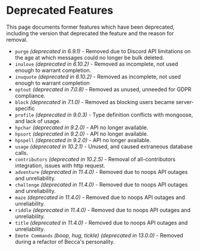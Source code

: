 # Deprecated Features

This page documents former features which have been deprecated, including the version that deprecated the feature and the reason for removal.

- `purge` *(deprecated in 6.9.1)* - Removed due to Discord API limitations on the age at which messages could no longer be bulk deleted.
- `inulove` *(deprecated in 6.10.2)* - Removed as incomplete, not used enough to warrant completion.
- `inuquote` *(deprecated in 6.10.2)* - Removed as incomplete, not used enough to warrant completion
- `optout` *(deprecated in 7.0.8)* - Removed as unused, unneeded for GDPR compliance.
- `block` *(deprecated in 7.1.0)* - Removed as blocking users became server-specific
- `profile` *(deprecated in 9.0.3)* - Type definition conflicts with mongoose, and lack of usage.
- `hpchar` *(deprecated in 9.2.0)* - API no longer available.
- `hpsort` *(deprecated in 9.2.0)* - API no longer available.
- `hpspell` *(deprecated in 9.2.0)* - API no longer available.
- `usage` *(deprecated in 10.2.1)* - Unused, and caused extraneous database calls.
- `contributors` *(deprecated in 10.2.5)* - Removal of all-contributors integration, issues with http request.
- `adventure` *(deprecated in 11.4.0)* - Removed due to noops API outages and unreliability.
- `challenge` *(deprecated in 11.4.0)* - Removed due to noops API outages and unreliability.
- `maze` *(deprecated in 11.4.0)* - Removed due to noops API outages and unreliability.
- `riddle` *(deprecated in 11.4.0)* - Removed due to noops API outages and unreliability.
- `title` *(deprecated in 11.4.0)* - Removed due to noops API outages and unreliability.
- `Emote Commands` *(boop, hug, tickle) (deprecated in 13.0.0)* - Removed during a refactor of Becca's personality.
